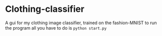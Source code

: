# Clothing-classifier
A gui for my clothing image classifier, trained on the fashion-MNIST
to run the program all you have to do is ``python start.py``
